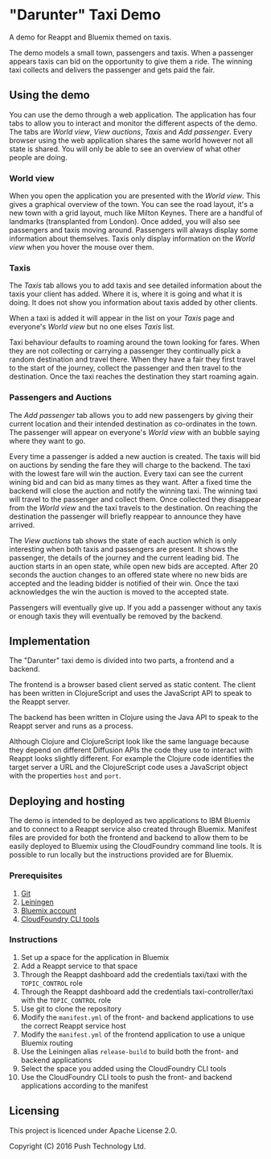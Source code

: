 # "Darunter" Taxi Demo

A demo for Reappt and Bluemix themed on taxis.

The demo models a small town, passengers and taxis. When a passenger appears taxis can bid on the opportunity to give them a ride. The winning taxi collects and delivers the passenger and gets paid the fair.

## Using the demo

You can use the demo through a web application. The application has four tabs to allow you to interact and monitor the different aspects of the demo. The tabs are *World view*, *View auctions*, *Taxis* and *Add passenger*. Every browser using the web application shares the same world however not all state is shared. You will only be able to see an overview of what other people are doing.

### World view

When you open the application you are presented with the *World view*. This gives a graphical overview of the town. You can see the road layout, it's a new town with a grid layout, much like Milton Keynes. There are a handful of  landmarks (transplanted from London). Once added, you will also see passengers and taxis moving around. Passengers will always display some information about themselves. Taxis only display information on the *World view* when you hover the mouse over them.

### Taxis

The *Taxis* tab allows you to add taxis and see detailed information about the taxis your client has added. Where it is, where it is going and what it is doing. It does not show you information about taxis added by other clients.

When a taxi is added it will appear in the list on your *Taxis* page and everyone's *World view* but no one elses *Taxis* list.

Taxi behaviour defaults to roaming around the town looking for fares. When they are not collecting or carrying a passenger they continually pick a random destination and travel there. When they have a fair they first travel to the start of the journey, collect the passenger and then travel to the destination. Once the taxi reaches the destination they start roaming again.

### Passengers and Auctions

The *Add passenger* tab allows you to add new passengers by giving their current location and their intended destination as co-ordinates in the town. The passenger will appear on everyone's *World view* with an bubble saying where they want to go.

Every time a passenger is added a new auction is created. The taxis will bid on auctions by sending the fare they will charge to the backend. The taxi with the lowest fare will win the auction. Every taxi can see the current wining bid and can bid as many times as they want. After a fixed time the backend will close the auction and notify the winning taxi. The winning taxi will travel to the passenger and collect them. Once collected they disappear from the *World view* and the taxi travels to the destination. On reaching the destination the passenger will briefly reappear to announce they have arrived.

The *View auctions* tab shows the state of each auction which is only interesting when both taxis and passengers are present. It shows the passenger, the details of the journey and the current leading bid. The auction starts in an open state, while open new bids are accepted. After 20 seconds the auction changes to an offered state where no new bids are accepted and the leading bidder is notified of their win. Once the taxi acknowledges the win the auction is moved to the accepted state.

Passengers will eventually give up. If you add a passenger without any taxis or enough taxis they will eventually be removed by the backend.

## Implementation

The "Darunter" taxi demo is divided into two parts, a frontend and a backend.

The frontend is a browser based client served as static content. The client has been written in ClojureScript and uses the JavaScript API to speak to the Reappt server.

The backend has been written in Clojure using the Java API to speak to the Reappt server and runs as a process.

Although Clojure and ClojureScript look like the same language because they depend on different Diffusion APIs the code they use to interact with Reappt looks slightly different. For example the Clojure code identifies the target server a URL and the ClojureScript code uses a JavaScript object with the properties `host` and `port`.

## Deploying and hosting

The demo is intended to be deployed as two applications to IBM Bluemix and to connect to a Reappt service also created through Bluemix. Manifest files are provided for both the frontend and backend to allow them to be easily deployed to Bluemix using the CloudFoundry command line tools. It is possible to run locally but the instructions provided are for Bluemix.

### Prerequisites

1. [Git](https://git-scm.com/)
2. [Leiningen](http://leiningen.org/)
3. [Bluemix account](https://console.ng.bluemix.net/)
4. [CloudFoundry CLI tools](https://github.com/cloudfoundry/cli)

### Instructions

1. Set up a space for the application in Bluemix
2. Add a Reappt service to that space
3. Through the Reappt dashboard add the credentials taxi/taxi with the `TOPIC_CONTROL` role
4. Through the Reappt dashboard add the credentials taxi-controller/taxi with the `TOPIC_CONTROL` role
5. Use git to clone the repository
6. Modify the `manifest.yml` of the front- and backend applications to use the correct Reappt service host
7. Modify the `manifest.yml` of the frontend application to use a unique Bluemix routing
8. Use the Leiningen alias `release-build` to build both the front- and backend applications
9. Select the space you added using the CloudFoundry CLI tools
10. Use the CloudFoundry CLI tools to push the front- and backend applications according to the manifest

## Licensing

This project is licenced under Apache License 2.0.

Copyright (C) 2016 Push Technology Ltd.
